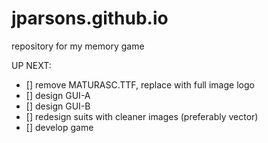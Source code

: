 # jparsons.github.io
repository for my memory game

UP NEXT:

- [] remove MATURASC.TTF, replace with full image logo
- [] design GUI-A
- [] design GUI-B
- [] redesign suits with cleaner images (preferably vector)
- [] develop game

